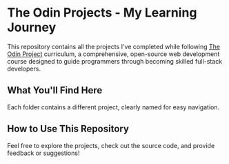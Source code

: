 # The Odin Projects - My Learning Journey

This repository contains all the projects I've completed while following [The Odin Project](https://www.theodinproject.com/) curriculum, a comprehensive, open-source web development course designed to guide programmers through becoming skilled full-stack developers.

## What You'll Find Here

Each folder contains a different project, clearly named for easy navigation.

## How to Use This Repository

Feel free to explore the projects, check out the source code, and provide feedback or suggestions!
